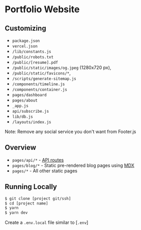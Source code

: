 # Portfolio Website

## Customizing

- `package.json`
- `vercel.json`
- `/lib/constants.js`
- `/public/robots.txt`
- `/public/[resume].pdf`
- `/public/static/images/og.jpeg` (1280x720 px),
- `/public/static/favicons/*`,
- `/scripts/generate-sitemap.js`
- `/components/timeline.js`
- `/components/container.js`
- `pages/dashboard`
- `pages/about`
- `_app.js`
- `api/subscribe.js`
- `lib/db.js`
- `/layouts/index.js`

Note:
Remove any social service you don't want from Footer.js

## Overview

- `pages/api/*` - [API routes](https://nextjs.org/docs/api-routes/introduction)
- `pages/blog/*` - Static pre-rendered blog pages using [MDX](https://github.com/mdx-js/mdx)
- `pages/*` - All other static pages

## Running Locally

```bash
$ git clone [project git/ssh]
$ cd [project name]
$ yarn
$ yarn dev
```

Create a `.env.local` file similar to [`.env`]
